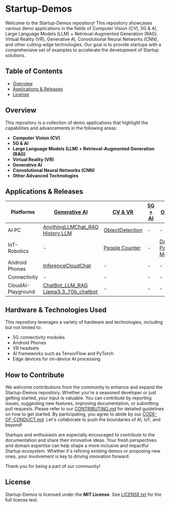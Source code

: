 # Startup-Demos
Welcome to the Startup-Demos repository! This repository showcases various demo applications in the fields of Computer Vision (CV), 5G & AI, Large Language Models (LLM) + Retrieval-Augmented Generation (RAG), Virtual Reality (VR), Generative AI, Convolutional Neural Networks (CNN), and other cutting-edge technologies. Our goal is to provide startups with a comprehensive set of examples to accelerate the development of Startup solutions.

## Table of Contents
- [Overview](#overview)
- [Applications & Releases](#applications--releases)
- [License](#license)

## Overview
This repository is a collection of demo applications that highlight the capabilities and advancements in the following areas:
- **Computer Vision (CV)**
- **5G & AI**
- **Large Language Models (LLM) + Retrieval-Augmented Generation (RAG)**
- **Virtual Reality (VR)**
- **Generative AI**
- **Convolutional Neural Networks (CNN)**
- **Other Advanced Technologies**


## Applications & Releases

| Platforms | [Generative AI](./GenAI/) | [CV & VR](./CV_VR/) | [5G + AI](./5G%2BAI/) | [Others](./Others/) |
| --- | --- | --- | --- | --- |
| AI PC | [AnythingLLMChat_RAG](./GenAI/AI_PC/AnythingLLMChat_RAG/)<br>[History LLM](./GenAI/AI_PC/History_LLM/)  | [ObjectDetection](./CV_VR/AI_PC/ObjectDetection) | - | - |
| IoT-Robotics | - | [People Counter](./CV_VR/IoT-Robotics/people_detection/) | - | [Data Payload Monitor](./Others/IoT-Robotics/Data_Payload_Monitor/) |
| Android Phones | [InferenceCloudChat](./GenAI/Android/InferenceCloudChat/)  | - | - | - |
| Connectivity | - | - | - | - |
| CloudAI-Playground <br>| [ChatBot_LLM_RAG](./GenAI/CloudAI-Playground/ChatBot_LLM_RAG/) <br>[Llama3.3_70b_chatbot](./GenAI/CloudAI-Playground/llama3.3_70b_chatbot/)| - <br>| - <br>| - <br>|

## Hardware & Technologies Used

This repository leverages a variety of hardware and technologies, including but not limited to:
- 5G connectivity modules
- Android Phones
- VR headsets
- AI frameworks such as TensorFlow and PyTorch
- Edge devices for on-device AI processing

## How to Contribute

We welcome contributions from the community to enhance and expand the Startup-Demos repository. Whether you're a seasoned developer or just getting started, your input is valuable. You can contribute by reporting issues, suggesting new features, improving documentation, or submitting pull requests. Please refer to our [CONTRIBUTING.md](CONTRIBUTING.md) for detailed guidelines on how to get started. By participating, you agree to abide by our [CODE-OF-CONDUCT.md](CODE-OF-CONDUCT.md). Let's collaborate to push the boundaries of AI, IoT, and beyond!

Startups and enthusiasts are especially encouraged to contribute to the documentation and share their innovative ideas. Your fresh perspectives and domain expertise can help shape a more inclusive and impactful Startup ecosystem. Whether it's refining existing demos or proposing new ones, your involvement is key to driving innovation forward.

Thank you for being a part of our community!

## License
Startup-Demos is licensed under the **MIT License**. See [LICENSE.txt](LICENSE.txt) for the full license text.
